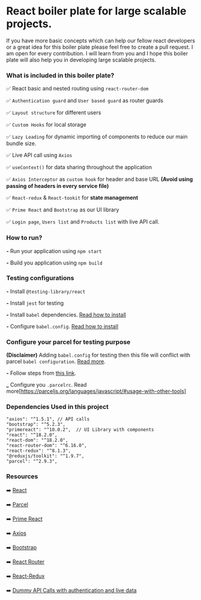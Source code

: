 # React boiler plate for large scalable projects.

If you have more basic concepts which can help our fellow react developers or a great idea for this boiler plate please feel free to create a pull request. I am open for every contribution. I will learn from you and I hope this boiler plate will also help you in developing large scalable projects.

### What is included in this boiler plate?

✅ React basic and nested routing using `react-router-dom`

✅ `Authentication guard` and `User based guard` as router guards

✅ `Layout structure` for different users

✅ `Custom Hooks` for local storage

✅ `Lazy Loading` for dynamic importing of components to reduce our main bundle size.

✅ Live API call using `Axios`

✅ `useContext()` for data sharing throughout the application

✅ `Axios Interceptor` as `custom hook` for header and base URL **(Avoid using passing of headers in every service file)**

✅ `React-redux` & `React-tookit` for **state management**

✅ `Prime React` and `Bootstrap` as our UI library

✅ `Login page`, `Users list` and `Products list` with live API call.

### How to run?

**-** Run your application using `npm start`

**-** Build you application using `npm build`

### Testing configurations

**-** Install `@testing-library/react`

**-** Install `jest` for testing

**-** Install `babel` dependencies. [Read how to install](https://jestjs.io/docs/getting-started)

**-** Configure `babel.config`. [Read how to install](https://jestjs.io/docs/getting-started#using-babel)

### Configure your parcel for testing purpose

**(Disclaimer)** Adding `babel.config` for testing then this file will conflict with parcel `babel configuration`. [Read more](https://parceljs.org/languages/javascript/#babel).

**-** Follow steps from [this link](https://parceljs.org/languages/javascript/#usage-with-other-tools).

**\_** Configure you `.parcelrc`. Read more[https://parceljs.org/languages/javascript/#usage-with-other-tools]

### Dependencies Used in this project

```
"axios": "^1.5.1", // API calls
"bootstrap": "^5.2.3",
"primereact": "^10.0.2",  // UI Library with components
"react": "^18.2.0",
"react-dom": "^18.2.0",
"react-router-dom": "^6.16.0",
"react-redux": "^8.1.3",
"@reduxjs/toolkit": "^1.9.7",
"parcel": "^2.9.3",
```

### Resources

➡️ [React](https://react.dev/)

➡️ [Parcel](https://parceljs.org/)

➡️ [Prime React](https://primereact.org/)

➡️ [Axios](https://axios-http.com/docs/intro)

➡️ [Bootstrap](https://getbootstrap.com/docs/5.3/getting-started/introduction/)

➡️ [React Router](https://reactrouter.com/en/main)

➡️ [React-Redux](https://react-redux.js.org/)

➡️ [Dummy API Calls with authentication and live data](https://dummyjson.com/docs)
